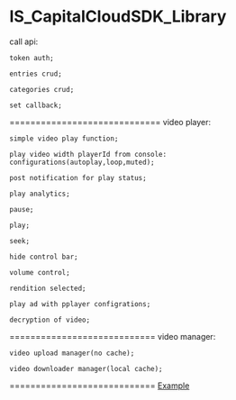 IS_CapitalCloudSDK_Library
==================
call api:

	token auth;

	entries crud;

	categories crud;

	set callback;
=============================
video player:

	simple video play function;

	play video width playerId from console: configurations(autoplay,loop,muted);

	post notification for play status;

	play analytics;

	pause;

	play;

	seek;

	hide control bar;

	volume control;

	rendition selected;

	play ad with pplayer configrations;

	decryption of video;
============================
video manager:

	video upload manager(no cache);

	video downloader manager(local cache);	
============================
[Example](https://github.com/CapitalCloud/IOS_Example)		

